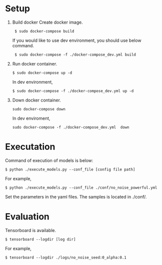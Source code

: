 # Setup
1. Build docker
Create docker image.

    ```
     $ sudo docker-compose build 
    ```

    If you would like to use dev environment, you should use below command.

    ```
     $ sudo docker-compose -f ./docker-compose_dev.yml build
    ```

2. Run docker container.

    ```
    $ sudo docker-compose up -d
    ```
    
    In dev environment,
    ```
    $ sudo docker-compose -f ./docker-compose_dev.yml up -d
    ```

3. Down docker container.

    ```
    sudo docker-compose down
    ```

    In dev enviroment,

    ```
    sudo docker-compose -f ./docker-compose_dev.yml  down
    ```


# Executation
Command of execution of models is below: 

```
$ python ./execute_models.py --conf_file [config file path]
```

For example,
```
$ python ./execute_models.py --conf_file ./conf/no_noise_powerful.yml
```

Set the parameters in the yaml files. The samples is located in ./conf/.

# Evaluation
Tensorboard is available.

```
$ tensorboard --logdir [log dir]
```

For example,
```
$ tensorboard --logdir ./logs/no_noise_seed:0_alpha:0.1
```

